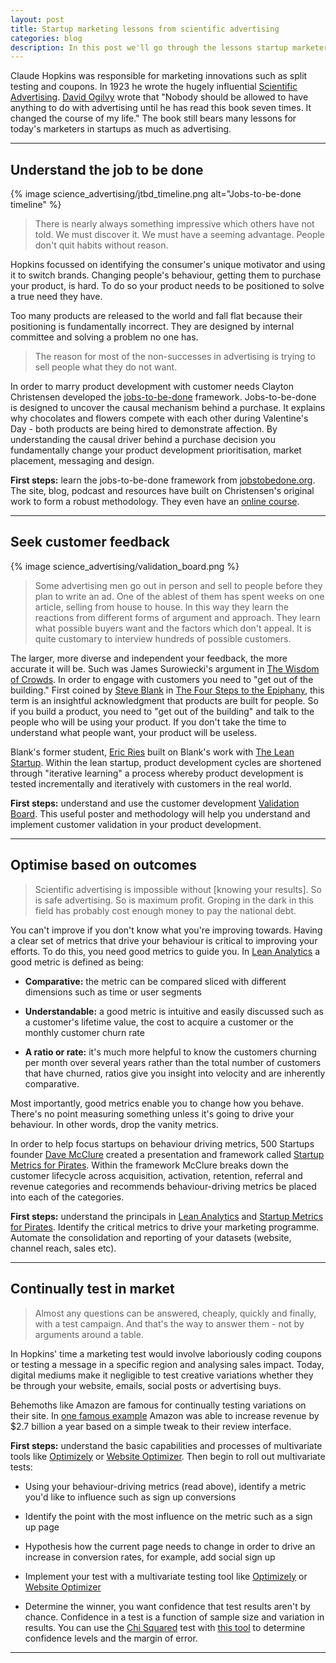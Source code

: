```yaml
---
layout: post
title: Startup marketing lessons from scientific advertising
categories: blog
description: In this post we'll go through the lessons startup marketer's can glean from a 92 year old book.
---
```


Claude Hopkins was responsible for marketing innovations such as split testing and coupons. In 1923 he wrote the hugely influential [Scientific Advertising][sci-ad-book]. [David Ogilvy][oglivy] wrote that "Nobody should be allowed to have anything to do with advertising until he has read this book seven times. It changed the course of my life." The book still bears many lessons for today's marketers in startups as much as advertising.

[oglivy]:http://www.amazon.com/Ogilvy-Advertising-David/dp/039472903X/?utm_source=heuro.net&utm_medium=email
[sci-ad-book]:http://www.amazon.com/Scientific-Advertising-Claude-Hopkins/dp/1603866361/ref=sr_1_1?ie=UTF8&qid=1433127326&sr=8-1&keywords=Scientific+Advertising+Claude+C.+Hopkins/?utm_source=heuro.net&utm_medium=blog

***

## Understand the job to be done

{% image science_advertising/jtbd_timeline.png alt="Jobs-to-be-done timeline" %}

<blockquote>There is nearly always something impressive which others have not told. We must discover it. We must have a seeming advantage. People don't quit habits without reason.</blockquote>

Hopkins focussed on identifying the consumer's unique motivator and using it to switch brands. Changing people's behaviour, getting them to purchase your product, is hard. To do so your product needs to be positioned to solve a true need they have.

Too many products are released to the world and fall flat because their positioning is fundamentally incorrect. They are designed by internal committee and solving a problem no one has.

<blockquote>The reason for most of the non-successes in advertising is trying to sell people what they do not want.</blockquote>

In order to marry product development with customer needs Clayton Christensen developed the [jobs-to-be-done][jtbd-article] framework. Jobs-to-be-done is designed to uncover the causal mechanism behind a purchase. It explains why chocolates and flowers compete with each other during Valentine's Day - both products are being hired to demonstrate affection. By understanding the causal driver behind a purchase decision you fundamentally change your product development prioritisation, market placement, messaging and design.

**First steps:** learn the jobs-to-be-done framework from [jobstobedone.org][jtbd-org]. The site, blog, podcast and resources have built on Christensen's original work to form a robust methodology. They even have an [online course][jtbd-mooc].

[jtbd-clay]:http://www.christenseninstitute.org/key-concepts/jobs-to-be-done/?utm_source=heuro.net&utm_medium=blog
[jtbd-article]:http://hbswk.hbs.edu/item/6496.html/?utm_source=heuro.net&utm_medium=blog
[jtbd-org]:http://jobstobedone.org/?utm_source=heuro.net&utm_medium=blog
[jtbd-mooc]:https://www.udemy.com/mastering-jobs-to-be-done-interviews/?utm_source=heuro.net&utm_medium=blog

***

## Seek customer feedback

{% image science_advertising/validation_board.png %}

<blockquote>Some advertising men go out in person and sell to people before they plan to write an ad. One of the ablest of them has spent weeks on one article, selling from house to house. In this way they learn the reactions from different forms of argument and approach. They learn what possible buyers want and the factors which don't appeal. It is quite customary to interview hundreds of possible customers.</blockquote>

The larger, more diverse and independent your feedback, the more accurate it will be. Such was James Surowiecki's argument in [The Wisdom of Crowds][wisdom-crowds]. In order to engage with customers you need to "get out of the building." First coined by [Steve Blank][sblank] in [The Four Steps to the Epiphany][4steps], this term is an insightful acknowledgment that products are built for people. So if you build a product, you need to "get out of the building" and talk to the people who will be using your product. If you don't take the time to understand what people want, your product will be useless.

Blank's former student, [Eric Ries][eries] built on Blank's work with [The Lean Startup][leansu]. Within the lean startup, product development cycles are shortened through "iterative learning" a process whereby product development is tested incrementally and iteratively with customers in the real world.

**First steps:** understand and use the customer development [Validation Board][valboard]. This useful poster and methodology will help you understand and implement customer validation in your product development.

[sblank]:http://en.wikipedia.org/wiki/Steve_Blank/?utm_source=heuro.net&utm_medium=blog
[4steps]:http://www.amazon.com/Four-Steps-Epiphany-Steve-Blank/dp/0989200507/ref=sr_1_1?ie=UTF8&qid=1433141699&sr=8-1&keywords=The+Four+Steps+to+the+Epiphany/?utm_source=heuro.net&utm_medium=blog
[eries]:http://en.wikipedia.org/wiki/Eric_Ries/?utm_source=heuro.net&utm_medium=blog
[leansu]:http://theleanstartup.com/?utm_source=heuro.net&utm_medium=blog
[wisdom-crowds]:http://www.amazon.com/The-Wisdom-Crowds-James-Surowiecki/dp/0385721706/?utm_source=heuro.net&utm_medium=blog
[valboard]:https://www.leanstartupmachine.com/validationboard/?utm_source=heuro.net&utm_medium=blog

***

## Optimise based on outcomes

<blockquote>Scientific advertising is impossible without [knowing your results]. So is safe advertising. So is maximum profit. Groping in the dark in this field has probably cost enough money to pay the national debt.</blockquote>

You can't improve if you don't know what you're improving towards. Having a clear set of metrics that drive your behaviour is critical to improving your efforts. To do this, you need good metrics to guide you. In [Lean Analytics][lean-analytics] a good metric is defined as being:

* **Comparative:** the metric can be compared sliced with different dimensions such as time or user segments

* **Understandable:** a good metric is intuitive and easily discussed such as a customer's lifetime value, the cost to acquire a customer or the monthly customer churn rate

* **A ratio or rate:** it's much more helpful to know the customers churning per month over several years rather than the total number of customers that have churned, ratios give you insight into velocity and are inherently comparative.

Most importantly, good metrics enable you to change how you behave. There's no point measuring something unless it's going to drive your behaviour. In other words, drop the vanity metrics.

In order to help focus startups on behaviour driving metrics, 500 Startups founder [Dave McClure][dm] created a presentation and framework called [Startup Metrics for Pirates][pirates]. Within the framework McClure breaks down the customer lifecycle across acquisition, activation, retention, referral and revenue categories and recommends behaviour-driving metrics be placed into each of the categories.

**First steps:** understand the principals in [Lean Analytics][lean-analytics] and [Startup Metrics for Pirates][pirates]. Identify the critical metrics to drive your marketing programme. Automate the consolidation and reporting of your datasets (website, channel reach, sales etc).

[lean-analytics]:http://www.amazon.com/Lean-Analytics-Better-Startup-Faster/dp/1449335675/ref=sr_1_1?ie=UTF8&qid=1433298176&sr=8-1&keywords=lean+analytics
[pirates]: http://500hats.typepad.com/500blogs/2007/09/startup-metrics.html/?utm_source=heuro.net&utm_medium=blog
[dm]:https://twitter.com/davemcclure/?utm_source=heuro.net&utm_medium=blog

***

## Continually test in market

<blockquote>Almost any questions can be answered, cheaply, quickly and finally, with a test campaign. And that's the way to answer them - not by arguments around a table.</blockquote>

In Hopkins' time a marketing test would involve laboriously coding coupons or testing a message in a specific region and analysing sales impact. Today, digital mediums make it negligible to test creative variations whether they be through your website, emails, social posts or advertising buys.

Behemoths like Amazon are famous for continually testing variations on their site. In [one famous example][amazon-billion] Amazon was able to increase revenue by $2.7 billion a year based on a simple tweak to their review interface.

**First steps:** understand the basic capabilities and processes of multivariate tools like [Optimizely][optimizly] or [Website Optimizer][wso]. Then begin to roll out multivariate tests:

* Using your behaviour-driving metrics (read above), identify a metric you'd like to influence such as sign up conversions

* Identify the point with the most influence on the metric such as a sign up page

* Hypothesis how the current page needs to change in order to drive an increase in conversion rates, for example, add social sign up

* Implement your test with a multivariate testing tool like [Optimizely][optimizly] or [Website Optimizer][wso]

* Determine the winner, you want confidence that test results aren't by chance. Confidence in a test is a function of sample size and variation in results. You can use the [Chi Squared][chi-def] test with [this tool][chi-squared] to determine confidence levels and the margin of error.

[amazon-billion]:http://www.uie.com/articles/magicbehindamazon/?utm_source=heuro.net&utm_medium=blog
[optimizly]:https://www.optimizely.com/ab-testing/?utm_source=heuro.net&utm_medium=blog
[wso]:https://vwo.com/ab-testing/?utm_source=heuro.net&utm_medium=blog
[chi-def]: http://en.wikipedia.org/wiki/Chi-squared_test/?utm_source=heuro.net&utm_medium=email
[chi-squared]:http://www.evanmiller.org/ab-testing/chi-squared.html

***